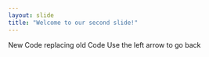 ```yaml
---
layout: slide
title: "Welcome to our second slide!"
---
```

New Code replacing old Code
Use the left arrow to go back
